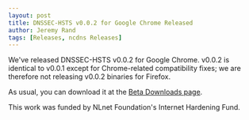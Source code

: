 ```yaml
---
layout: post
title: DNSSEC-HSTS v0.0.2 for Google Chrome Released
author: Jeremy Rand
tags: [Releases, ncdns Releases]
---
```


We've released DNSSEC-HSTS v0.0.2 for Google Chrome.  v0.0.2 is identical to v0.0.1 except for Chrome-related compatibility fixes; we are therefore not releasing v0.0.2 binaries for Firefox.

As usual, you can download it at the [Beta Downloads page]({{site.baseurl}}download/betas/#dnssec-hsts).

This work was funded by NLnet Foundation's Internet Hardening Fund.
